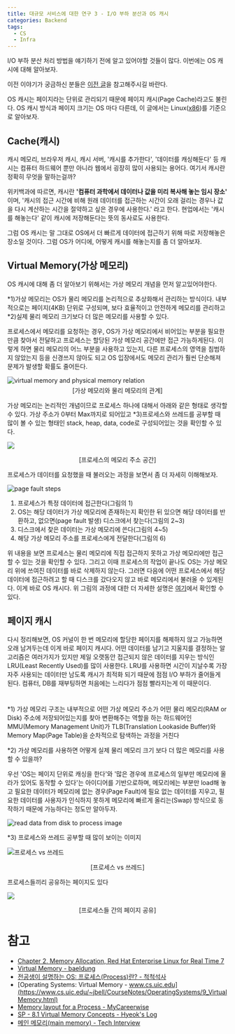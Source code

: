 ```yaml
---
title: 대규모 서비스에 대한 연구 3 - I/O 부하 분산과 OS 캐시
categories: Backend
tags:
  - CS
  - Infra
---
```


I/O 부하 분산 처리 방법을 얘기하기 전에 알고 있어야할 것들이 많다. 이번에는 OS 캐시에 대해 알아보자.

이전 이야기가 궁금하신 분들은 [이전 글](https://chuck-park.github.io/cs/large-traffic-research-2/)을 참고해주시길 바란다.

OS 캐시는 페이지라는 단위로 관리되기 때문에 페이지 캐시(Page Cache)라고도 불린다. OS 캐시 방식과 페이지 크기는 OS 마다 다른데, 이 글에서는 Linux([x86](https://phoenixnap.com/kb/x64-vs-x86))를 기준으로 알아보자.

## Cache(캐시)
캐시 메모리, 브라우저 캐시, 캐시 서버, '캐시를 추가한다', '데이터를 캐싱해둔다' 등 캐시는 컴퓨터 하드웨어 뿐만 아니라 웹에서 굉장히 많이 사용되는 용어다. 여기서 캐시란 정확히 무엇을 말하는걸까?

위키백과에 따르면, 캐시란 **'컴퓨터 과학에서 데이터나 값을 미리 복사해 놓는 임시 장소'** 이며, '캐시의 접근 시간에 비해 원래 데이터를 접근하는 시간이 오래 걸리는 경우나 값을 다시 계산하는 시간을 절약하고 싶은 경우에 사용한다.' 라고 한다. 현업에서는 '캐시를 해놓는다' 같이 캐시에 저장해둔다는 뜻의 동사로도 사용한다.

그럼 OS 캐시는 말 그대로 OS에서 더 빠르게 데이터에 접근하기 위해 따로 저장해놓은 장소일 것이다. 그럼 OS가 어디에, 어떻게 캐시를 해놓는지를 좀 더 알아보자.

## Virtual Memory(가상 메모리)
OS 캐시에 대해 좀 더 알아보기 위해서는 가상 메모리 개념을 먼저 알고있어야한다.

*1)가상 메모리는 OS가 물리 메모리를 논리적으로 추상화해서 관리하는 방식이다. 내부적으로는 페이지(4KB) 단위로 구성되며, 보다 효율적이고 안전하게 메모리를 관리하고 *2)실제 물리 메모리 크기보다 더 많은 메모리를 사용할 수 있다.

프로세스에서 메모리를 요청하는 경우, OS가 가상 메모리에서 비어있는 부분을 필요한 만큼 찾아서 전달하고 프로세스는 할당된 가상 메모리 공간에만 접근 가능하게된다. 이렇게 하면 물리 메모리의 어느 부분을 사용하고 있는지, 다른 프로세스의 영역을 침범하지 않았는지 등을 신경쓰지 않아도 되고 OS 입장에서도 메모리 관리가 훨씬 단순해져 문제가 발생할 확률도 줄어든다. 

![virtual memory and physical memory relation](https://www.baeldung.com/wp-content/uploads/sites/4/2021/06/virtual_memory-1024x545.png)
<p style="text-align: center; margin-top: -10px;">[가상 메모리와 물리 메모리의 관계]</p>

가상 메모리는 논리적인 개념이므로 프로세스 하나에 대해서 아래와 같은 형태로 생각할 수 있다. 가상 주소가 0부터 Max까지로 되어있고 *3)프로세스와 쓰레드를 공부할 때 많이 볼 수 있는 형태인 stack, heap, data, code로 구성되어있는 것을 확인할 수 있다.

<img src="https://mycareerwise.com/storage/editor/images/image(1620).png" />
<p style="text-align: center;">[프로세스의 메모리 주소 공간]</p>

프로세스가 데이터를 요청했을 때 불러오는 과정을 보면서 좀 더 자세히 이해해보자.

![page fault steps](https://www.cs.uic.edu/~jbell/CourseNotes/OperatingSystems/images/Chapter9/9_06_PageFaultSteps.jpg)

1. 프로세스가 특정 데이터에 접근한다(그림의 1)
2. OS는 해당 데이터가 가상 메모리에 존재하는지 확인한 뒤 있으면 해당 데이터를 반환하고, 없으면(page fault 발생) 디스크에서 찾는다(그림의 2~3)
3. 디스크에서 찾은 데이터는 가상 메모리에 쓴다(그림의 4~5)
4. 해당 가상 메모리 주소를 프로세스에게 전달한다(그림의 6)

 위 내용을 보면 프로세스는 물리 메모리에 직접 접근하지 못하고 가상 메모리에만 접근할 수 있는 것을 확인할 수 있다. 그리고 이때 프로세스의 작업이 끝나도 OS는 가상 메모리 위에 쓰여진 데이터를 바로 삭제하지 않는다. 그러면 다음에 어떤 프로세스에서 해당 데이터에 접근하려고 할 때 디스크를 갔다오지 않고 바로 메모리에서 불러올 수 있게된다. 이게 바로 OS 캐시다. 위 그림의 과정에 대한 더 자세한 설명은 [여기](https://www.cs.uic.edu/~jbell/CourseNotes/OperatingSystems/9_VirtualMemory.html)에서 확인할 수 있다.

## 페이지 캐시
다시 정리해보면, OS 커널이 한 번 메모리에 할당한 페이지를 해제하지 않고 가능하면 오래 남겨두는데 이게 바로 페이지 캐시다. 어떤 데이터를 남기고 지울지를 결정하는 알고리즘은 여러가지가 있지만 제일 오랫동안 접근되지 않은 데이터를 지우는 방식인 LRU(Least Recently Used)를 많이 사용한다. LRU를 사용하면 시간이 지날수록 가장 자주 사용되는 데이터만 남도록 캐시가 최적화 되기 때문에 점점 I/O 부하가 줄어들게 된다. 컴퓨터, DB를 재부팅하면 처음에는 느리다가 점점 빨라지는게 이 때문이다.

#
*1) 가상 메모리 구조는 내부적으로 어떤 가상 메모리 주소가 어떤 물리 메모리(RAM or Disk) 주소에 저장되어있는지를 찾아 변환해주는 역할을 하는 하드웨어인 MMU(Memory Management Unit)가 TLB(Translation Lookaside Buffer)와 Memory Map(Page Table)을 순차적으로 탐색하는 과정을 거친다

*2) 가상 메모리를 사용하면 어떻게 실제 물리 메모리 크기 보다 더 많은 메모리를 사용할 수 있을까?

  우선 'OS는 페이지 단위로 캐싱을 한다'와 '많은 경우에 프로세스의 일부만 메모리에 올라가 있어도 동작할 수 있다'는 아이디어를 기반으로하며, 메모리에는 부분만 load해 놓고 필요한 데이터가 메모리에 없는 경우(Page Fault)에 필요 없는 데이터를 지우고, 필요한 데이터를 사용자가 인식하지 못하게 메모리에 빠르게 올리는(Swap) 방식으로 동작하기 때문에 가능하다는 정도만 알아두자.

  ![read data from disk to process image](https://gabrieletolomei.files.wordpress.com/2013/10/mmu.jpg)

*3) 프로세스와 쓰레드 공부할 때 많이 보이는 이미지

  ![프로세스 vs 쓰레드](https://user-images.githubusercontent.com/15935262/251659946-00687bf6-70b1-4fc3-8644-a7f26d0af509.png)
  <p style="text-align: center;">[프로세스 vs 쓰레드]</p>

프로세스들끼리 공유하는 페이지도 있다

<img src="https://www.cs.uic.edu/~jbell/CourseNotes/OperatingSystems/images/Chapter9/9_03_SharedLibrary.jpg" />
<p style="text-align: center;">[프로세스들 간의 페이지 공유]</p>

# 참고
- [Chapter 2. Memory Allocation, Red Hat Enterprise Linux for Real Time 7](https://access.redhat.com/documentation/en-us/red_hat_enterprise_linux_for_real_time/7/html/reference_guide/chap-memory_allocation)
- [Virtual Memory - baeldung](https://www.baeldung.com/cs/virtual-memory)
- [전공생이 설명하는 OS: 프로세스(Process)란? - 척척석사](https://letsmakemyselfprogrammer.tistory.com/92)
- [Operating Systems: Virtual Memory - www.cs.uic.edu](https://www.cs.uic.edu/~jbell/CourseNotes/OperatingSystems/9_VirtualMemory.html)
- [Memory layout for a Process - MyCareerwise](https://mycareerwise.com/content/memory-layout-for-a-process/content/exam/gate/computer-science)
- [SP - 8.1 Virtual Memory Concepts - Hyeok's Log](https://velog.io/@junttang/SP-8.1-Virtual-Memory-Concepts)
- [메인 메모리(main memory) - Tech Interview](https://gyoogle.dev/blog/computer-science/operating-system/Memory.html)